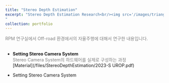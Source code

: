 ```yaml
---
title: "Stereo Depth Estimation"
excerpt: "Stereo Depth Estimation Research<br/><img src='/images/triangulizaiton.png' width='500' height='300'>
"
collection: portfolio
---
```


<span style = "font-size:14px; color: gray;"> RPM 연구실에서 Off-road 환경에서의 자율주행에 대해서 연구한 내용입니다.</span>
<br><br>

* <strong>Setting Stereo Camera System</strong>
<span style = "font-size:14px; color: gray;"><br> Stereo Camera System의 하드웨어를 실제로 구성하는 과정</span><br>
[Material](/files/StereoDepthEstimation/2023-S UROP.pdf)

* Setting Stereo Camera System

